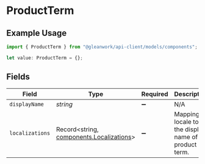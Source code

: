 # ProductTerm

## Example Usage

```typescript
import { ProductTerm } from "@gleanwork/api-client/models/components";

let value: ProductTerm = {};
```

## Fields

| Field                                                                                | Type                                                                                 | Required                                                                             | Description                                                                          |
| ------------------------------------------------------------------------------------ | ------------------------------------------------------------------------------------ | ------------------------------------------------------------------------------------ | ------------------------------------------------------------------------------------ |
| `displayName`                                                                        | *string*                                                                             | :heavy_minus_sign:                                                                   | N/A                                                                                  |
| `localizations`                                                                      | Record<string, [components.Localizations](../../models/components/localizations.md)> | :heavy_minus_sign:                                                                   | Mapping of locale to the display name of the product term.                           |